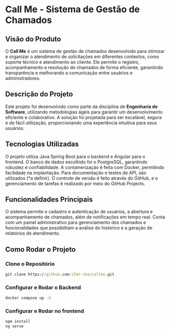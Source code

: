 # Call Me - Sistema de Gestão de Chamados

## Visão do Produto

O **Call Me** é um sistema de gestão de chamados desenvolvido para otimizar e organizar o atendimento de solicitações em diferentes contextos, como suporte técnico e atendimento ao cliente. Ele permite o registro, acompanhamento e resolução de chamados de forma eficiente, garantindo transparência e melhorando a comunicação entre usuários e administradores.

## Descrição do Projeto

Este projeto foi desenvolvido como parte da disciplina de **Engenharia de Software**, utilizando metodologias ágeis para garantir um desenvolvimento eficiente e colaborativo. A solução foi projetada para ser escalável, segura e de fácil utilização, proporcionando uma experiência intuitiva para seus usuários.

## Tecnologias Utilizadas

O projeto utiliza Java Spring Boot para o backend e Angular para o frontend. O banco de dados escolhido foi o PostgreSQL, garantindo robustez e confiabilidade. A containerização é feita com Docker, permitindo facilidade na implantação. Para documentação e testes de API, são utilizados (*a definir). O controle de versão é feito através do GitHub, e o gerenciamento de tarefas é realizado por meio do GitHub Projects.

## Funcionalidades Principais

O sistema permite o cadastro e autenticação de usuários, a abertura e acompanhamento de chamados, além de notificações em tempo real. Conta com um painel administrativo para gerenciamento dos chamados e funcionalidades que possibilitam a análise do histórico e a geração de relatórios de atendimento.

## Como Rodar o Projeto

### Clone o Repositório

```cmd
git clone https://github.com/ifmt-cba/callme.git
```
### Configurar e Rodar o Backend

```cmd
docker compose up -d
```

### Configurar e Rodar no frontend

```cmd
npm install
ng serve
```
